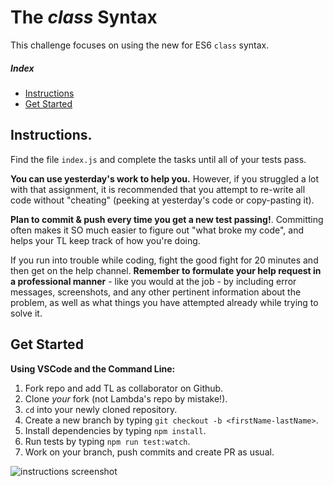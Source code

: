 # The _class_ Syntax

This challenge focuses on using the new for ES6 `class` syntax.

##### Index

* [Instructions](#instructions)
* [Get Started](#get-started)

## Instructions.

Find the file `index.js` and complete the tasks until all of your tests pass.

**You can use yesterday's work to help you.** However, if you struggled a lot with that assignment, it is recommended that you attempt to re-write all code without "cheating" (peeking at yesterday's code or copy-pasting it).

**Plan to commit & push every time you get a new test passing!**. Committing often makes it SO much easier to figure out "what broke my code", and helps your TL keep track of how you're doing.

If you run into trouble while coding, fight the good fight for 20 minutes and then get on the help channel. __Remember to formulate your help request in a professional manner__ - like you would at the job - by including error messages, screenshots, and any other pertinent information about the problem, as well as what things you have attempted already while trying to solve it.

## Get Started

<summary><strong>Using VSCode and the Command Line:</strong></summary>

1. Fork repo and add TL as collaborator on Github.
1. Clone _your_ fork (not Lambda's repo by mistake!).
1. `cd` into your newly cloned repository.
1. Create a new branch by typing `git checkout -b <firstName-lastName>`.
1. Install dependencies by typing `npm install`.
1. Run tests by typing `npm run test:watch`.
1. Work on your branch, push commits and create PR as usual.

<img alt='instructions screenshot' src='./instructions.png'>
